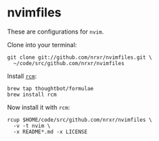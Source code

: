 # nvimfiles

These are configurations for `nvim`.

Clone into your terminal:

    git clone git://github.com/nrxr/nvimfiles.git \
      ~/code/src/github.com/nrxr/nvimfiles

Install [`rcm`](https://github.com/thoughtbot/rcm):

    brew tap thoughtbot/formulae
    brew install rcm

Now install it with `rcm`:

    rcup $HOME/code/src/github.com/nrxr/nvimfiles \
      -v -t nvim \
      -x README*.md -x LICENSE

